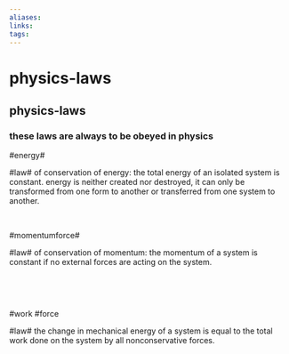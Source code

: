 ```yaml
---
aliases: 
links: 
tags: 
---
```

# physics-laws
## physics-laws

### these laws are always to be obeyed in physics

​#energy#​

​#law#​ of conservation of energy: the total energy of an isolated system is constant. energy is neither created nor destroyed, it can only be transformed from one form to another or transferred from one system to another.

‍

​#momentumforce#​

​#law#​ of conservation of momentum: the momentum of a system is constant if no external forces are acting on the system.

‍

‍

#work #force​

​#law#​ the change in mechanical energy of a system is equal to the total work done on the system by all nonconservative forces.

‍

